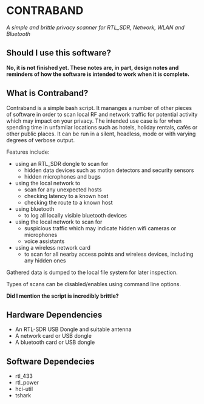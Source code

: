 # CONTRABAND

*A simple and brittle privacy scanner for RTL_SDR, Network, WLAN and Bluetooth*

## Should I use this software?

**No, it is not finished yet. These notes are, in part, design notes and reminders of how the software is intended to work when it is complete.**


## What is Contraband?


Contraband is a simple bash script. It mananges a number of other pieces of software in order to scan local RF and network traffic for potential activity which may impact on your privacy. The intended use case is for when spending time in unfamilar locations such as hotels, holiday rentals, cafés or other public places. It can be run in a silent, headless, mode or with varying degrees of verbose output. 

Features include:

- using an RTL_SDR dongle to scan for 
  - hidden data devices such as motion detectors and security sensors
  - hidden microphones and bugs
- using the local network to
  - scan for any unexpected hosts
  - checking latency to a known host
  - checking the route to a known host
- using bluetooth
  - to log all locally visible bluetooth devices
- using the local network to scan for
  - suspicious traffic which may indicate hidden wifi cameras or microphones
  - voice assistants
- using a wireless network card
  - to scan for all nearby access points and wireless devices, including any hidden ones

Gathered data is dumped to the local file system for later inspection.

Types of scans can be disabled/enables using command line options.

**Did I mention the script is incredibly brittle?**

## Hardware Dependencies

- An RTL-SDR USB Dongle and suitable antenna
- A network card or USB dongle
- A bluetooth card or USB dongle

## Software Dependecies
- rtl_433
- rtl_power
- hci-util
- tshark


